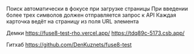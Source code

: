 Поиск автоматически в фокусе при загрузке страницы
При введении более трех символов должен отправляется запрос к API
Каждая карточка ведёт на страницу из поля URL элемента

Демки
https://fuse8-test-rho.vercel.app/
https://tdq89c-5173.csb.app/

Гитхаб
https://github.com/DenKuznets/fuse8-test
